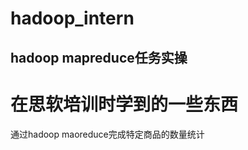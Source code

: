 # hadoop_intern
hadoop mapreduce任务实操
-----------------------------------------------------------------------------------------------------------------------------------------
# 在思软培训时学到的一些东西
通过hadoop maoreduce完成特定商品的数量统计
